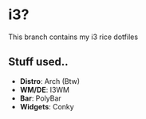 # i3?
This branch contains my i3 rice dotfiles

## Stuff used..

- **Distro**: Arch (Btw)
- **WM/DE**: I3WM
- **Bar**: PolyBar
- **Widgets**: Conky
